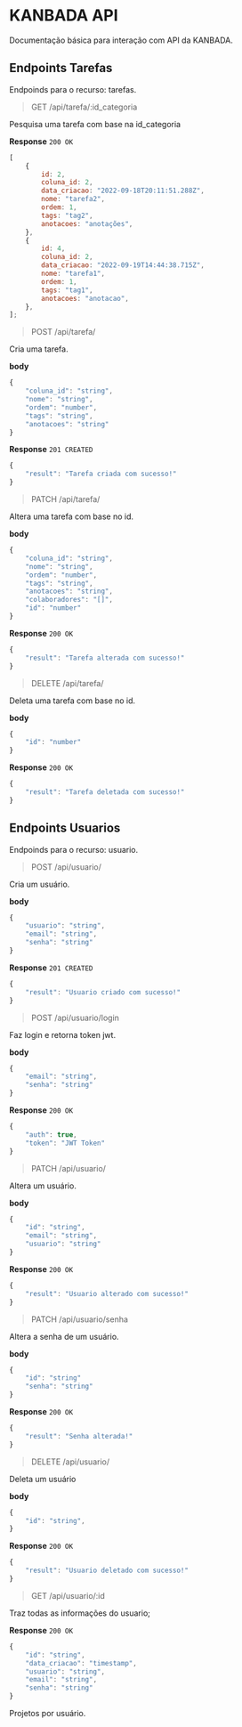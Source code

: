# KANBADA API

Documentação básica para interação com API da KANBADA.

## Endpoints Tarefas

Endpoinds para o recurso: tarefas.

> GET /api/tarefa/:id_categoria

Pesquisa uma tarefa com base na id_categoria

**Response**
`200 OK`

```js
[
	{
		id: 2,
		coluna_id: 2,
		data_criacao: "2022-09-18T20:11:51.288Z",
		nome: "tarefa2",
		ordem: 1,
		tags: "tag2",
		anotacoes: "anotações",
	},
	{
		id: 4,
		coluna_id: 2,
		data_criacao: "2022-09-19T14:44:38.715Z",
		nome: "tarefa1",
		ordem: 1,
		tags: "tag1",
		anotacoes: "anotacao",
	},
];
```

> POST /api/tarefa/

Cria uma tarefa.

**body**

```js
{
    "coluna_id": "string",
    "nome": "string",
    "ordem": "number",
    "tags": "string",
    "anotacoes": "string"
}
```

**Response**
`201 CREATED`

```js
{
    "result": "Tarefa criada com sucesso!"
}
```

> PATCH /api/tarefa/

Altera uma tarefa com base no id.

**body**

```js
{
    "coluna_id": "string",
    "nome": "string",
    "ordem": "number",
    "tags": "string",
    "anotacoes": "string",
    "colaboradores": "[]",
    "id": "number"
}
```

**Response**
`200 OK`

```js
{
    "result": "Tarefa alterada com sucesso!"
}
```

> DELETE /api/tarefa/

Deleta uma tarefa com base no id.

**body**

```js
{
    "id": "number"
}
```

**Response**
`200 OK`

```js
{
    "result": "Tarefa deletada com sucesso!"
}
```

## Endpoints Usuarios

Endpoinds para o recurso: usuario.

> POST /api/usuario/

Cria um usuário.

**body**

```js
{
    "usuario": "string",
    "email": "string",
    "senha": "string"
}
```

**Response**
`201 CREATED`

```js
{
    "result": "Usuario criado com sucesso!"
}
```

> POST /api/usuario/login

Faz login e retorna token jwt.

**body**

```js
{
    "email": "string",
    "senha": "string"
}
```

**Response**
`200 OK`

```js
{
	"auth": true,
	"token": "JWT Token"
}
```

> PATCH /api/usuario/

Altera um usuário.

**body**

```js
{
    "id": "string",
    "email": "string",
    "usuario": "string"
}
```

**Response**
`200 OK`

```js
{
    "result": "Usuario alterado com sucesso!"
}
```

> PATCH /api/usuario/senha

Altera a senha de um usuário.

**body**

```js
{
    "id": "string"
    "senha": "string"
}
```

**Response**
`200 OK`

```js
{
    "result": "Senha alterada!"
}
```

> DELETE /api/usuario/

Deleta um usuário

**body**

```js
{
    "id": "string",
}
```

**Response**
`200 OK`

```js
{
    "result": "Usuario deletado com sucesso!"
}
```

> GET /api/usuario/:id

Traz todas as informações do usuario;

**Response**
`200 OK`

```js
{
	"id": "string",
	"data_criacao": "timestamp",
	"usuario": "string",
	"email": "string",
	"senha": "string"
}
```

Projetos por usuário.